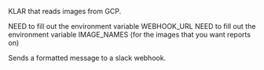 KLAR that reads images from GCP.

NEED to fill out the environment variable WEBHOOK_URL
NEED to fill out the environment variable IMAGE_NAMES (for the images that you want reports on)

Sends a formatted message to a slack webhook.